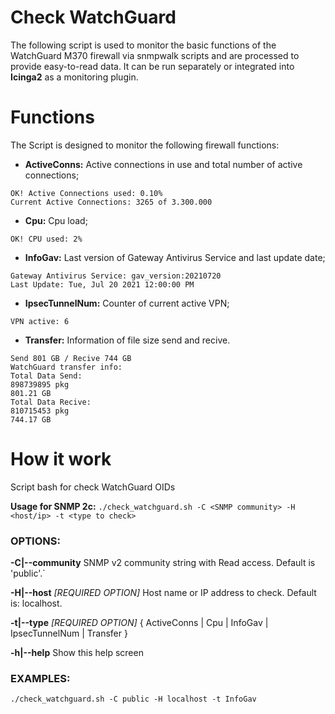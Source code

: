 # Check WatchGuard

The following script is used to monitor the basic functions of the WatchGuard M370 firewall via snmpwalk scripts and are processed to provide easy-to-read data. It can be run separately or integrated into **Icinga2** as a monitoring plugin.

# Functions

The Script is designed to monitor the following firewall functions:

- **ActiveConns:**
Active connections in use and total number of active connections;
```
OK! Active Connections used: 0.10%
Current Active Connections: 3265 of 3.300.000
```
- **Cpu:**
Cpu load;
```
OK! CPU used: 2%
```
- **InfoGav:**
Last version of Gateway Antivirus Service and last update date;
```
Gateway Antivirus Service: gav_version:20210720
Last Update: Tue, Jul 20 2021 12:00:00 PM
```
- **IpsecTunnelNum:**
Counter of current active VPN;
```
VPN active: 6
```
- **Transfer:**
Information of file size send and recive.
```
Send 801 GB / Recive 744 GB
WatchGuard transfer info:
Total Data Send:
898739895 pkg
801.21 GB
Total Data Recive:
810715453 pkg
744.17 GB
```

# How it work

Script bash for check WatchGuard OIDs

**Usage for SNMP 2c:**
`./check_watchguard.sh -C <SNMP community> -H <host/ip> -t <type to check>`


### OPTIONS:

**-C|--community**
SNMP v2 community string with Read access. Default is 'public'.`

**-H|--host**
*[REQUIRED OPTION]* Host name or IP address to check. Default is: localhost.

**-t|--type**
*[REQUIRED OPTION]* { ActiveConns | Cpu | InfoGav | IpsecTunnelNum | Transfer }

**-h|--help**
Show this help screen

### EXAMPLES:

`./check_watchguard.sh -C public -H localhost -t InfoGav`

